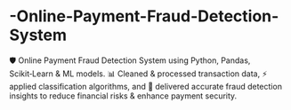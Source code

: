 # -Online-Payment-Fraud-Detection-System
🛡️ Online Payment Fraud Detection System using Python, Pandas, Scikit‑Learn &amp; ML models. 📊 Cleaned &amp; processed transaction data, ⚡ applied classification algorithms, and 🎯 delivered accurate fraud detection insights to reduce financial risks &amp; enhance payment security.
